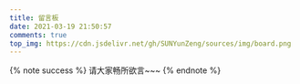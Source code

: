 ```yaml
---
title: 留言板
date: 2021-03-19 21:50:57
comments: true
top_img: https://cdn.jsdelivr.net/gh/SUNYunZeng/sources/img/board.png
---
```


{% note success %}
请大家畅所欲言~~~
{% endnote %}
